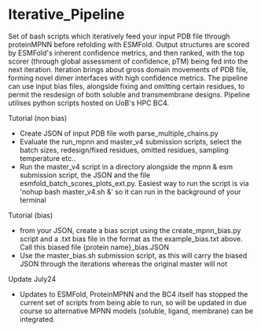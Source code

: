 # Iterative_Pipeline

Set of bash scripts which iteratively feed your input PDB file through proteinMPNN before refolding with ESMFold. Output structures are scored by ESMFold's inherent confidence metrics, and then ranked, with the top scorer (through global assessment of confidence, pTM) being fed into the next iteration. Iteration brings about gross domain movements of PDB file, forming novel dimer interfaces with high confidence metrics. The pipeline can use input bias files, alongside fixing and omitting certain residues, to permit the resdesign of both soluble and transmembrane designs. Pipeline utilises python scripts hosted on UoB's HPC BC4.

Tutorial (non bias)
- Create JSON of input PDB file woth parse_multiple_chains.py
- Evaluate the run_mpnn and master_v4 submission scripts, select the batch sizes, redesign/fixed residues, omitted residues, sampling temperature etc..
- Run the master_v4 script in a directory alongside the mpnn & esm submission script, the JSON and the file esmfold_batch_scores_plots_ext.py. Easiest way to run the script is via 'nohup bash master_v4.sh &' so it can run in the background of your terminal

Tutorial (bias)
- from your JSON, create a bias script using the create_mpnn_bias.py script and a .txt bias file in the format as the example_bias.txt above. Call this biased file {protein name}_bias.JSON
- Use the master_bias.sh submission script, as this will carry the biased JSON through the iterations whereas the original master will not 

Update July24
- Updates to ESMFold, ProteinMPNN and the BC4 itself has stopped the current set of scripts from being able to run, so will be updated in due course so alternative MPNN models (soluble, ligand, membrane) can be integrated. 
